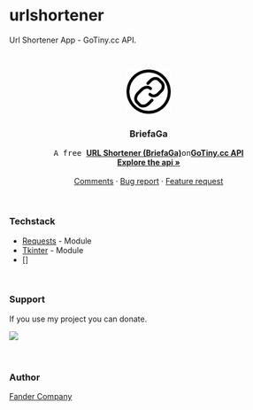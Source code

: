# urlshortener
Url Shortener App - GoTiny.cc API.

<!-- PROJECT LOGO -->
<br />
<p align="center">
  <a href="https://github.com/Fander-Company/urlshortener">
    <img src="images/logo.png" alt="Logo" width="80" height="80">
  </a>

  <h3 align="center">BriefaGa</h3>

  <p align="center">
    <samp>A free </samp><a href="https://briefa.ga"><strong>URL Shortener (BriefaGa)</strong></a><samp>on</samp><a href="https://briefa.ga"><strong>GoTiny.cc API</strong></a>
    <br />
    <a href="https://github.com/robvanbakel/gotiny-api"><strong>Explore the api »</strong></a>
    <br />
    <br />
    <a href="https://github.com/Fander-Company/urlshortener/issues/1">Comments</a>
    ·
    <a href="https://github.com/Fander-Company/urlshortener/issues">Bug report</a>
    ·
    <a href="https://github.com/Fander-Company/urlshortener/issues">Feature request</a>
  </p>
</p>

<br/>

### Techstack

* [Requests](https://requests.readthedocs.io/) - Module
* [Tkinter](https://docs.python.org/3/library/tkinter.html) - Module
* []

<br/>

### Support

If you use my project you can donate.

<a href="https://www.donationalerts.com/r/fander_company"><img src="https://res.cloudinary.com/dlqffpomw/image/upload/v1658231652/%D0%94%D0%B8%D0%B7%D0%B0%D0%B9%D0%BD_%D0%B1%D0%B5%D0%B7_%D0%BD%D0%B0%D0%B7%D0%B2%D0%B0%D0%BD%D0%B8%D1%8F_20_zf9rbw.png" height="35px"/></a>

<br/>

<!-- LICENSE -->
### Author

[Fander Company](https://fadcomp.tk)

